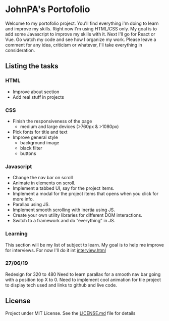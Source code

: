 # JohnPA's Portofolio
Welcome to my portofolio project. You'll find everything i'm doing to learn and improve my skills. Right now I'm using HTML/CSS only. My goal is to add some Javascript to improve my skills with it. Next I'll go for React or Vue.
Go watch my code and see how I organize my work.
Please leave a comment for any idea, criticism or whatever, I'll take everything in consideration.

## Listing the tasks

### HTML
*   Improve about section
*   Add real stuff in projects
### CSS
*   Finish the responsiveness of the page
    * medium and large devices (>760px & >1080px)
*   Pick fonts for title and text
*   Improve general style
    * background image
    * black filter
    * buttons
### Javascript
* Change the nav bar on scroll
* Animate in elements on scroll.
* Implement a tabbed UI, say for the project items.
* Implement a modal for the project items that opens when you click for more info.
* Parallax using JS.
* Implement smooth scrolling with inertia using JS.
* Create your own utility libraries for different DOM interactions.
* Switch to a framework and do “everything” in JS.

### Learning
This section will be my list of subject to learn. My goal is to help me improve for interviews.
For now I'll do it int [interview.html](interview.html)


### 27/06/19
Redesign for 320 to 480
Need to learn parallax for a smooth nav bar going with a position top X to 0.
Need to implement cool animation for tile project to display tech used and links to github and live code.


## License

Project under MIT License. See the [LICENSE.md](LICENSE.md) file for details



